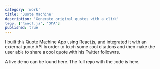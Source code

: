 ```yaml
---
category: 'work'
title: 'Quote Machine'
description: 'Generate original quotes with a click'
tags: ['React.js', 'SPA']
published: true
---
```


I built this Quote Machine App using React.js, and integrated it with an external quote API in order to fetch some cool citations and then make the user able to share a cool quote with his Twitter followers.

A live demo can be found here.
The full repo with the code is here.
